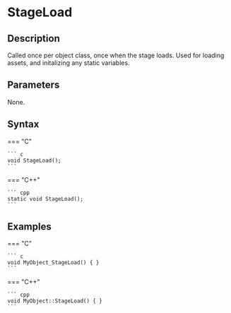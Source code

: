 # StageLoad

## Description
Called once per object class, once when the stage loads. Used for loading assets, and initalizing any static variables.

## Parameters
None.

## Syntax
=== "C"

	``` c
	void StageLoad();
	```

=== "C++"

	``` cpp
	static void StageLoad();
	```

## Examples
=== "C"

	``` c
	void MyObject_StageLoad() { }
	```

=== "C++"

	``` cpp
	void MyObject::StageLoad() { }
	```